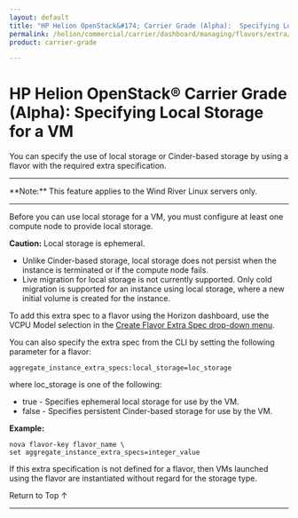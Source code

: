 ```yaml
---
layout: default
title: "HP Helion OpenStack&#174; Carrier Grade (Alpha):  Specifying Local Storage for a VM"
permalink: /helion/commercial/carrier/dashboard/managing/flavors/extra/vcpu/storage/
product: carrier-grade

---
```

<!--UNDER REVISION-->

<script>

function PageRefresh {
onLoad="window.refresh"
}

PageRefresh();

</script>

<!-- <p style="font-size: small;"> <a href="/helion/commercial/carrier/ga1/install/">&#9664; PREV</a> | <a href="/helion/commercial/carrier/ga1/install-overview/">&#9650; UP</a> | <a href="/helion/commercial/carrier/ga1/">NEXT &#9654;</a></p> -->

# HP Helion OpenStack&#174; Carrier Grade (Alpha): Specifying Local Storage for a VM

You can specify the use of local storage or Cinder-based storage by using a flavor with the required extra
specification.

<hr>
**Note:** This feature applies to the Wind River Linux servers only.
<hr>

Before you can use local storage for a VM, you must configure at least one compute node to provide local storage.

**Caution:** Local storage is ephemeral.

* Unlike Cinder-based storage, local storage does not persist when the instance is terminated or if the
compute node fails.
* Live migration for local storage is not currently supported. Only cold migration is supported for an
instance using local storage, where a new initial volume is created for the instance.

To add this extra spec to a flavor using the Horizon dashboard, use the VCPU Model selection in the [Create Flavor Extra Spec drop-down menu](/helion/commercial/carrier/dashboard/managing/flavors/extra/).

You can also specify the extra spec from the CLI by setting the following parameter for a flavor:

	aggregate_instance_extra_specs:local_storage=loc_storage

where loc_storage is one of the following:

* true - Specifies ephemeral local storage for use by the VM.
* false - Specifies persistent Cinder-based storage for use by the VM.

**Example:**

	nova flavor-key flavor_name \
	set aggregate_instance_extra_specs=integer_value

If this extra specification is not defined for a flavor, then VMs launched using the flavor are instantiated without
regard for the storage type.

<a href="#top" style="padding:14px 0px 14px 0px; text-decoration: none;"> Return to Top &#8593; </a>


----
